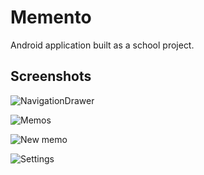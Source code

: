 # Memento

Android application built as a school project.

## Screenshots ##

![NavigationDrawer](https://www.dropbox.com/s/gbral9nyc0xofjc/Screenshot%202015-04-30%2014.26.36.png?dl=0)

![Memos](https://www.dropbox.com/s/15mmd7x1ky942mg/Screenshot%202015-04-30%2015.34.55.png?dl=0)

![New memo](https://www.dropbox.com/s/0lpdym1a36cjd4j/Screenshot%202015-04-30%2015.35.35.png?dl=0)

![Settings](https://www.dropbox.com/s/alj441snz0j1vr2/Screenshot%202015-04-30%2015.35.50.png?dl=0)
